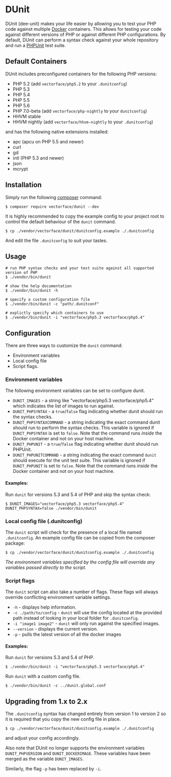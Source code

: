 # DUnit

DUnit (dee-unit) makes your life easier by allowing you to test your PHP code
against multiple [Docker](https://www.docker.com/whatisdocker/) containers.
This allows for testing your code against different versions of PHP or against
different PHP configurations.
By default, DUnit can perform a syntax check against your whole repository and
run a [PHPUnit](https://phpunit.de/) test suite.

## Default Containers

DUnit includes preconfigured containers for the following PHP versions:

* PHP 5.2 (add `vectorface/php5.2` to your `.dunitconfig`)
* PHP 5.3
* PHP 5.4
* PHP 5.5
* PHP 5.6
* PHP 7.0-beta (add `vectorface/php-nightly` to your `dunitconfig`)
* HHVM stable
* HHVM nightly (add `vectorface/hhvm-nightly` to your `.dunitconfig`)

and has the following native extensions installed:

* apc (apcu on PHP 5.5 and newer)
* curl
* gd
* intl (PHP 5.3 and newer)
* json
* mcrypt

## Installation

Simply run the following [composer](https://getcomposer.org/) command:

```shell
$ composer require vectorface/dunit --dev
```

It is highly recommended to copy the example config to your project root to
control the default behaviour of the `dunit` command.

```shell
$ cp ./vendor/vectorface/dunit/dunitconfig.example ./.dunitconfig
```

And edit the file `.dunitconfig` to suit your tastes.

## Usage

```shell
# run PHP syntax checks and your test suite against all supported version of PHP
$ ./vendor/bin/dunit

# show the help documentation
$ ./vendor/bin/dunit -h

# specify a custom configuration file
$ ./vendor/bin/dunit -c "path/.dunitconf"

# explictly specify which containers to use
$ ./vendor/bin/dunit -i "vectorface/php5.3 vectorface/php5.4"
```

## Configuration

There are three ways to customize the `dunit` command:
* Environment variables
* Local config file
* Script flags.

### Environment variables

The following environment variables can be set to configure dunit.

* `DUNIT_IMAGES` - a string like "vectorface/php5.3 vectorface/php5.4"
    which indicates the list of images to run against.
* `DUNIT_PHPSYNTAX` - a `true`/`false` flag indicating whether dunit should run
    the syntax checks.
* `DUNIT_PHPSYNTAXCOMMAND` - a string indicating the exact command dunit should
    run to perform the syntax checks. This variable is ignored if
    `DUNIT_PHPSYNTAX` is set to `false`. Note that the command runs *inside* the
    Docker container and not on your host machine.
* `DUNIT_PHPUNIT` - a `true`/`false` flag indicating whether dunit should run
    PHPUnit.
* `DUNIT_PHPUNITCOMMAND` - a string indicating the exact command `dunit` should
    execute for the unit test suite. This variable is ignored if `DUNIT_PHPUNIT`
    is set to `false`. Note that the command runs *inside* the Docker container
    and not on your host machine.

#### Examples:

Run `dunit` for versions 5.3 and 5.4 of PHP and skip the syntax check:

```shell
$ DUNIT_IMAGES="vectorface/php5.3 vectorface/php5.4" DUNIT_PHPSYNTAX=false ./vendor/bin/dunit
```

### Local config file (.dunitconfig)

The `dunit` script will check for the presence of a local file named `.dunitconfig`.
An example config file can be copied from the composer package:

```shell
$ cp ./vendor/vectorface/dunit/dunitconfig.example ./.dunitconfig
```

*The environment variables specified by the config file will override any
variables passed directly to the script.*

### Script flags

The `dunit` script can also take a number of flags. These flags will always
override conflicting environment variable settings.

* `-h` - displays help information.
* `-c ./path/to/config` - `dunit` will use the config located at the provided
    path instead of looking in your local folder for `.dunitconfig`.
* `-i "image1 image2"` - `dunit` will only run against the specified images.
* `--version` - displays the current version.
* `-p` - pulls the latest version of all the docker images

#### Examples:

Run `dunit` for versions 5.3 and 5.4 of PHP.

```shell
$ ./vendor/bin/dunit -i "vectorface/php5.3 vectorface/php5.4"
```

Run `dunit` with a custom config file.

```shell
$ ./vendor/bin/dunit -c ../dunit.global.conf
```

## Upgrading from 1.x to 2.x

The `.dunitconfig` syntax has changed entirely from version 1 to version 2 so
it is required that you copy the new config file in place.

```shell
$ cp ./vendor/vectorface/dunit/dunitconfig.example ./.dunitconfig
```

and adjust your config accordingly.

Also note that DUnit no longer supports the environment variables
`DUNIT_PHPVERSION` and `DUNIT_DOCKERIMAGE`. These variables have been merged as
the variable `DUNIT_IMAGES`.

Similarly, the flag `-p` has been replaced by `-i`.
